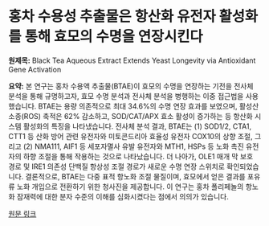 # 홍차 수용성 추출물은 항산화 유전자 활성화를 통해 효모의 수명을 연장시킨다

**원제목:** Black Tea Aqueous Extract Extends Yeast Longevity via Antioxidant Gene Activation

**요약:** 본 연구는 홍차 수용액 추출물(BTAE)이 효모의 수명을 연장하는 기전을 전사체 분석을 통해 규명하고자, 효모 수명 분석과 전사체 분석을 병행하는 이중 접근법을 사용했습니다.  BTAE는 용량 의존적으로 최대 34.6%의 수명 연장 효과를 보였으며, 활성산소종(ROS) 축적은 62% 감소하고, SOD/CAT/APX 효소 활성이 증가하는 등 항산화 시스템 활성화의 특징을 나타냈습니다. 전사체 분석 결과, BTAE는 (1) SOD1/2, CTA1, CTT1 등 산화 방어 관련 유전자와 미토콘드리아 효율성 유전자 COX10의 상향 조절, 그리고 (2) NMA111, AIF1 등 세포자멸사 유발 유전자와 MTH1, HSPs 등 노화 촉진 유전자의 하향 조절을 통해 작용하는 것으로 나타났습니다.  더 나아가, OLE1 매개 막 보호 경로 및 IRE1 의존성 단백질 항상성 조절 경로가 새로운 수명 연장 스위치로 확인되었습니다.  결론적으로, BTAE는 다중 표적 항노화 조절 물질이며, 효모에서 얻은 결과를 포유류 노화 개입으로 전환하기 위한 청사진을 제공합니다.  이 연구는 홍차 폴리페놀의 항노화 잠재력에 대한 분자 수준의 이해를 심화시켰다는 점에서 의의가 있습니다.

[원문 링크](https://pubmed.ncbi.nlm.nih.gov/40708776/)
